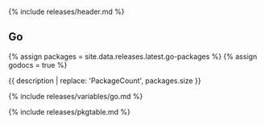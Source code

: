{% include releases/header.md %}

## Go

{% assign packages = site.data.releases.latest.go-packages %}
{% assign godocs = true %}

{{ description | replace: 'PackageCount', packages.size }}

{% include releases/variables/go.md %}

{% include releases/pkgtable.md %}